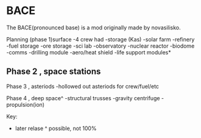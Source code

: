 # BACE
The BACE(pronounced base) is a mod originally made by novasilisko. 

Planning (phase 1)surface
-4 crew had
-storage (Kas)
-solar farm
-refinery
-fuel storage 
-ore storage
-sci lab 
-observatory 
-nuclear reactor
-biodome
-comms
-drilling module 
-aero/heat shield
-life support modules*

Phase 2 , space stations
-

Phase 3 , asteriods
-hollowed out asteriods for crew/fuel/etc

Phase 4 , deep space^
-structural trusses
-gravity centrifuge
-propulsion(ion)

Key:
* later relase 
^ possible, not 100%
